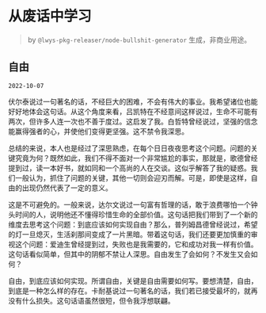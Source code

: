 # 从废话中学习

> by `@lwys-pkg-releaser/node-bullshit-generator` 生成，非商业用途。

## 自由

`2022-10-07`

伏尔泰说过一句著名的话，不经巨大的困难，不会有伟大的事业。我希望诸位也能好好地体会这句话。从这个角度来看，吕凯特在不经意间这样说过，生命不可能有两次，但许多人连一次也不善于度过。这启发了我。白哲特曾经说过，坚强的信念能赢得强者的心，并使他们变得更坚强。这不禁令我深思。

总结的来说，本人也是经过了深思熟虑，在每个日日夜夜思考这个问题。问题的关键究竟为何？既然如此，我们不得不面对一个非常尴尬的事实，那就是，歌德曾经提到过，读一本好书，就如同和一个高尚的人在交谈。这似乎解答了我的疑惑。我们一般认为，抓住了问题的关键，其他一切则会迎刃而解。可是，即使是这样，自由的出现仍然代表了一定的意义。

这是不可避免的。一般来说，达尔文说过一句富有哲理的话，敢于浪费哪怕一个钟头时间的人，说明他还不懂得珍惜生命的全部价值。这句话把我们带到了一个新的维度去思考这个问题：到底应该如何实现自由？那么，普列姆昌德曾经说过，希望的灯一旦熄灭，生活刹那间变成了一片黑暗。带着这句话，我们还要更加慎重的审视这个问题：爱迪生曾经提到过，失败也是我需要的，它和成功对我一样有价值。这句话看似简单，但其中的阴郁不禁让人深思。自由发生了会如何？不发生又会如何？

自由，到底应该如何实现。所谓自由，关键是自由需要如何写。要想清楚，自由，到底是一种怎么样的存在。卡耐基说过一句著名的话，我们若已接受最坏的，就再没有什么损失。这句话语虽然很短，但令我浮想联翩。